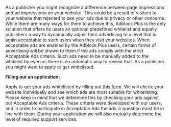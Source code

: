 As a publisher you might recognize a difference between page impressions and ad impressions on your website. This could be a result of visitors to your website that rejected to see your ads due to privacy or other concerns. While there are many ways for them to achieve this, Adblock Plus is the only solution that offers its users an optional predefined whitelist and equally publishers a way to dynamically adjust their advertising to a level that is again acceptable to such users when they visit your websites. When acceptable ads are enabled by the Adblock Plus users, certain forms of advertising will be shown to them if the ads comply with the strict Acceptable Ads criteria. Such ads need to be manually added to the whitelist by eyeo as there is no automatic way to review that. As a publisher you might want to apply to get whitelisted.

**Filling out an application:**

Apply to get your ads whitelisted by filling out [this form](https://acceptableads.com/get-whitelisted/). We will check your website individually and see which ads are most suitable for whitelisting. Please keep in mind that we determine this by checking your ads against our Acceptable Ads criteria. These criteria were developed with our users, and in order to participate in Acceptable Ads the ads in question must be in line with them. During your application we will also mutually determine the level of required support services.
